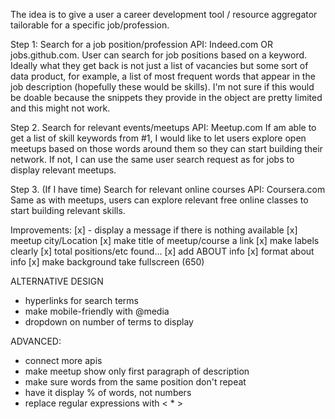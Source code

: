 The idea is to give a user a career development tool / resource aggregator tailorable for a specific job/profession.

Step 1: Search for a job position/profession
API: Indeed.com OR jobs.github.com.
User can search for job positions based on a keyword. Ideally what they get back is not just a list of vacancies but some sort of data product, for example, a list of most frequent words that appear in the job description (hopefully these would be skills). I'm not sure if this would be doable because the snippets they provide in the object are pretty limited and this might not work.

Step 2. Search for relevant events/meetups
API: Meetup.com
If am able to get a list of skill keywords from #1, I would like to let users explore open meetups based on those words around them so they can start building their network. If not, I can use the same user search request as for jobs to display relevant meetups.

Step 3. (If I have time) Search for relevant online courses
API: Coursera.com
Same as with meetups, users can explore relevant free online classes to start building relevant skills.



Improvements:
[x] - display a message if there is nothing available
[x] meetup city/Location
[x] make title of meetup/course a link
[x] make labels clearly
[x] total positions/etc found...
[x] add ABOUT info
[x] format about info
[x] make background take fullscreen (650)

ALTERNATIVE DESIGN
- hyperlinks for search terms
- make mobile-friendly with @media
- dropdown on number of terms to display

ADVANCED:
- connect more apis
- make meetup show only first paragraph of description
- make sure words from the same position don't repeat
- have it display % of words, not numbers
- replace regular expressions with < * >

